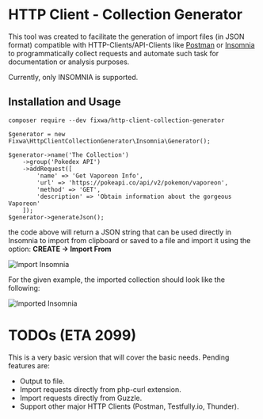 # HTTP Client - Collection Generator

This tool was created to facilitate the generation of import files (in JSON format) compatible with HTTP-Clients/API-Clients like [Postman](https://www.postman.com/) or [Insomnia](https://insomnia.rest/) to programmatically collect requests and automate such task for documentation or analysis purposes.

Currently, only INSOMNIA is supported.

## Installation and Usage

```
composer require --dev fixwa/http-client-collection-generator
```

```
$generator = new Fixwa\HttpClientCollectionGenerator\Insomnia\Generator();

$generator->name('The Collection')
    ->group('Pokedex API')
    ->addRequest([
        'name' => 'Get Vaporeon Info',
        'url' => 'https://pokeapi.co/api/v2/pokemon/vaporeon',
        'method' => 'GET',
        'description' => 'Obtain information about the gorgeous Vaporeon'
    ]);
$generator->generateJson();
```
the code above will return a JSON string that can be used directly in Insomnia to import from clipboard or saved to a file and import it using the option: **CREATE -> Import From**

![Import Insomnia](https://fixwa.nimbusweb.me/box/attachment/7031135/53h6vkc0mn8sbx06797e/LEOcf8EVYhaC3evW/Screen%20Shot%202022-06-03%20at%2022.11.06.png)

For the given example, the imported collection should look like the following:

![Imported Insomnia](https://fixwa.nimbusweb.me/box/attachment/7031135/53h6vkc0mn8sbx06797e/x3q6badPrK9kwv8w/screenshot-nimbusweb.me-2022.06.03-22_05_18.png)


# TODOs (ETA 2099)

This is a very basic version that will cover the basic needs. Pending features are: 

* Output to file.
* Import requests directly from php-curl extension.
* Import requests directly from Guzzle.
* Support other major HTTP Clients (Postman, Testfully.io, Thunder).
